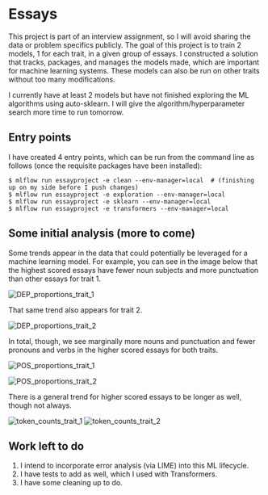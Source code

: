 # Essays
This project is part of an interview assignment, so I will avoid sharing the data or problem specifics publicly.
The goal of this project is to train 2 models, 1 for each trait, in a given group of essays. I constructed a
solution that tracks, packages, and manages the models made, which are important for machine learning systems.
These models can also be run on other traits without too many modifications.

I currently have at least 2 models but have not finished exploring the ML algorithms using auto-sklearn.
I will give the algorithm/hyperparameter search more time to run tomorrow.

## Entry points
I have created 4 entry points, which can be run from the command line as follows (once the requisite packages have been installed):

```
$ mlflow run essayproject -e clean --env-manager=local  # (finishing up on my side before I push changes)
$ mlflow run essayproject -e exploration --env-manager=local
$ mlflow run essayproject -e sklearn --env-manager=local
$ mlflow run essayproject -e transformers --env-manager=local
```

## Some initial analysis (more to come)
Some trends appear in the data that could potentially be leveraged for a machine learning model. For example, you can see in the 
image below that the highest scored essays have fewer noun subjects and more punctuation than other essays for trait 1.

![DEP_proportions_trait_1](https://user-images.githubusercontent.com/10589631/210122864-12653e8b-5cd6-4d20-8d4d-9a046b30a22e.png)

That same trend also appears for trait 2.

![DEP_proportions_trait_2](https://user-images.githubusercontent.com/10589631/210122865-ee064c08-9cac-4430-bb42-f4222cb8b2fa.png)

In total, though, we see marginally more nouns and punctuation and fewer pronouns and verbs in the higher scored essays for both traits.

![POS_proportions_trait_1](https://user-images.githubusercontent.com/10589631/210122866-3d480dbd-0d3c-4bfb-a0ec-7c42ea549331.png)

![POS_proportions_trait_2](https://user-images.githubusercontent.com/10589631/210122867-ea270e10-d116-4ab2-9f4a-7218aa6f5935.png)

There is a general trend for higher scored essays to be longer as well, though not always.

![token_counts_trait_1](https://user-images.githubusercontent.com/10589631/210122868-85524ace-8c30-4005-bbc0-0c0035396ae0.png)
![token_counts_trait_2](https://user-images.githubusercontent.com/10589631/210122869-e617d8cf-f936-4529-a313-2b079d0c8aee.png)


## Work left to do
1. I intend to incorporate error analysis (via LIME) into this ML lifecycle.
2. I have tests to add as well, which I used with Transformers.
3. I have some cleaning up to do.
